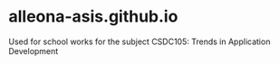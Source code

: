 # alleona-asis.github.io

Used for school works for the subject CSDC105: Trends in Application Development
